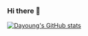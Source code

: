 ### Hi there 👋

<!--
**arittung/arittung** is a ✨ _special_ ✨ repository because its `README.md` (this file) appears on your GitHub profile.

Here are some ideas to get you started:

- 🔭 I’m currently working on ...
- 🌱 I’m currently learning ...
- 👯 I’m looking to collaborate on ...
- 🤔 I’m looking for help with ...
- 💬 Ask me about ...
- 📫 How to reach me: ...
- 😄 Pronouns: ...
- ⚡ Fun fact: ...
-->
[![Dayoung's GitHub stats](https://github-readme-stats.vercel.app/api?username=arittung&count_private=true&theme=radical&show_icons=true)](https://github.com/arittung/github-readme-stats)
